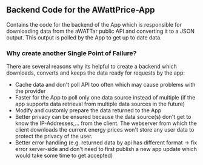 ## Backend Code for the AWattPrice-App

Contains the code for the backend of the App which is responsible for downloading data from the aWATTar public API and converting it to a JSON output. This output is polled by the App to get up to date data.

### Why create another Single Point of Failure?
There are several reasons why its helpful to create a backend which downloads, converts and keeps the data ready for requests by the app:

* Cache data and don't poll API too often which may cause problems with the provider
* Faster for the App to poll only one data source instead of multiple (if the app supports data retrieval from multiple data sources in the future)
* Modify and customly prepare the data returned to the App
* Better privacy can be ensured because the data source(s) don't get to know the IP-Addresses,... from the client. The webserver from which the client downloads the current energy prices won't store any user data to protect the privacy of the user.
* Better error handling (e.g. returned data by api has different format -> fix error server-side and don't need to first publish a new app update which would take some time to get accepted)
